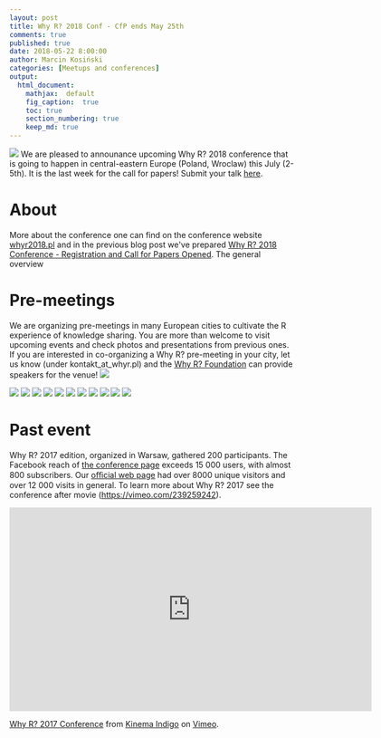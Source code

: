 ```yaml
---
layout: post
title: Why R? 2018 Conf - CfP ends May 25th
comments: true
published: true
date: 2018-05-22 8:00:00
author: Marcin Kosiński
categories: [Meetups and conferences]
output:
  html_document:
    mathjax:  default
    fig_caption:  true
    toc: true
    section_numbering: true
    keep_md: true
---
```


<img src="https://whyr2018.github.io/WhyR2018/img/bg/europe2_mapa_kwiecien_light.jpg" class="fit image"> We are pleased to announance upcoming Why R? 2018 conference that is going to happen in central-eastern Europe (Poland, Wroclaw) this July (2-5th). It is the last week for the call for papers! Submit your talk [here](https://docs.google.com/forms/d/e/1FAIpQLScuvHZO8MRHRWd9h6dZWoGQBwMsQ9Ef5KBTOLlJT9nMUgHaog/viewform).

# About

More about the conference one can find on the conference website [whyr2018.pl](http://whyr2018.pl/) and in the previous blog post we've prepared [Why R? 2018 Conference - Registration and Call for Papers Opened](http://r-addict.com/2018/04/25/WhyR-2018-Registration.html). The general overview 

# Pre-meetings

We are organizing pre-meetings in many European cities to cultivate the R experience of knowledge sharing. You are more than welcome to visit upcoming events and check photos and presentations from previous ones. If you are interested in co-organizing a Why R? pre-meeting in your city, let us know (under kontakt_at_whyr.pl) and the [Why R? Foundation](http://whyr.pl/foundation/#blog) can provide speakers for the venue!
<img src="https://whyr2018.github.io/WhyR2018/img/bg/europe2_mapa_kwiecien_light.jpg" class="fit image">

<img src="/images/fulls/whyr2018/pre/1.jpeg" class="left image">
<img src="/images/fulls/whyr2018/pre/2.jpeg" class="right image">
<img src="/images/fulls/whyr2018/pre/3.jpeg" class="left image">
<img src="/images/fulls/whyr2018/pre/4.jpeg" class="right image">
<img src="/images/fulls/whyr2018/pre/5.jpeg" class="left image">
<img src="/images/fulls/whyr2018/pre/6.jpg"  class="right image">
<img src="/images/fulls/whyr2018/pre/7.jpg"  class="left image">
<img src="/images/fulls/whyr2018/pre/8.jpg"  class="right image">
<img src="/images/fulls/whyr2018/pre/9.jpg"  class="left image">
<img src="/images/fulls/whyr2018/pre/10.jpg" class="right image">
<img src="/images/fulls/whyr2018/pre/11.jpg" class="fit image">

# Past event

Why R? 2017 edition, organized in Warsaw, gathered 200 participants. The Facebook reach of [the conference page](https://www.facebook.com/whyRconf/) exceeds 15 000 users, with almost 800 subscribers. Our [oﬃcial web page](http://whyr.pl) had over 8000 unique visitors and over 12 000 visits in general. To learn more about Why R? 2017 see the conference after movie (https://vimeo.com/239259242).

<iframe src="https://player.vimeo.com/video/239259242" width="640" height="360" frameborder="0" webkitallowfullscreen mozallowfullscreen allowfullscreen></iframe>
<p><a href="https://vimeo.com/239259242">Why R? 2017 Conference</a> from <a href="https://vimeo.com/kinemaindigo">Kinema Indigo</a> on <a href="https://vimeo.com">Vimeo</a>.</p>
